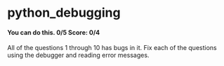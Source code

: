 # python_debugging
#### You can do this. 0/5 Score: 0/4
All of the questions 1 through 10 has bugs in it. Fix each of the questions using the debugger and reading error messages.
